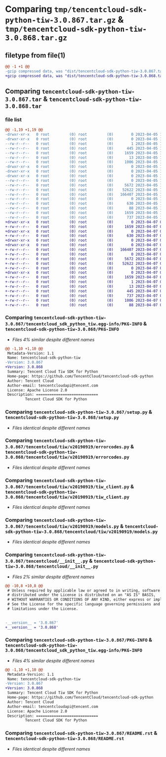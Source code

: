 # Comparing `tmp/tencentcloud-sdk-python-tiw-3.0.867.tar.gz` & `tmp/tencentcloud-sdk-python-tiw-3.0.868.tar.gz`

## filetype from file(1)

```diff
@@ -1 +1 @@
-gzip compressed data, was "dist/tencentcloud-sdk-python-tiw-3.0.867.tar", last modified: Wed Apr  5 16:55:17 2023, max compression
+gzip compressed data, was "dist/tencentcloud-sdk-python-tiw-3.0.868.tar", last modified: Fri Apr  7 01:03:13 2023, max compression
```

## Comparing `tencentcloud-sdk-python-tiw-3.0.867.tar` & `tencentcloud-sdk-python-tiw-3.0.868.tar`

### file list

```diff
@@ -1,19 +1,19 @@
-drwxr-xr-x   0 root         (0) root         (0)        0 2023-04-05 16:55:17.000000 tencentcloud-sdk-python-tiw-3.0.867/
-drwxr-xr-x   0 root         (0) root         (0)        0 2023-04-05 16:55:17.000000 tencentcloud-sdk-python-tiw-3.0.867/tencentcloud_sdk_python_tiw.egg-info/
--rw-r--r--   0 root         (0) root         (0)        1 2023-04-05 16:55:17.000000 tencentcloud-sdk-python-tiw-3.0.867/tencentcloud_sdk_python_tiw.egg-info/dependency_links.txt
--rw-r--r--   0 root         (0) root         (0)      445 2023-04-05 16:55:17.000000 tencentcloud-sdk-python-tiw-3.0.867/tencentcloud_sdk_python_tiw.egg-info/SOURCES.txt
--rw-r--r--   0 root         (0) root         (0)     1659 2023-04-05 16:55:17.000000 tencentcloud-sdk-python-tiw-3.0.867/tencentcloud_sdk_python_tiw.egg-info/PKG-INFO
--rw-r--r--   0 root         (0) root         (0)       13 2023-04-05 16:55:17.000000 tencentcloud-sdk-python-tiw-3.0.867/tencentcloud_sdk_python_tiw.egg-info/top_level.txt
--rw-r--r--   0 root         (0) root         (0)     1006 2023-04-05 16:55:17.000000 tencentcloud-sdk-python-tiw-3.0.867/setup.py
-drwxr-xr-x   0 root         (0) root         (0)        0 2023-04-05 16:55:17.000000 tencentcloud-sdk-python-tiw-3.0.867/tencentcloud/
-drwxr-xr-x   0 root         (0) root         (0)        0 2023-04-05 16:55:17.000000 tencentcloud-sdk-python-tiw-3.0.867/tencentcloud/tiw/
-drwxr-xr-x   0 root         (0) root         (0)        0 2023-04-05 16:55:17.000000 tencentcloud-sdk-python-tiw-3.0.867/tencentcloud/tiw/v20190919/
--rw-r--r--   0 root         (0) root         (0)        0 2023-04-05 16:55:17.000000 tencentcloud-sdk-python-tiw-3.0.867/tencentcloud/tiw/v20190919/__init__.py
--rw-r--r--   0 root         (0) root         (0)     5672 2023-04-05 16:55:17.000000 tencentcloud-sdk-python-tiw-3.0.867/tencentcloud/tiw/v20190919/errorcodes.py
--rw-r--r--   0 root         (0) root         (0)    52622 2023-04-05 16:55:17.000000 tencentcloud-sdk-python-tiw-3.0.867/tencentcloud/tiw/v20190919/tiw_client.py
--rw-r--r--   0 root         (0) root         (0)   166407 2023-04-05 16:55:17.000000 tencentcloud-sdk-python-tiw-3.0.867/tencentcloud/tiw/v20190919/models.py
--rw-r--r--   0 root         (0) root         (0)        0 2023-04-05 16:55:17.000000 tencentcloud-sdk-python-tiw-3.0.867/tencentcloud/tiw/__init__.py
--rw-r--r--   0 root         (0) root         (0)      630 2023-04-05 16:55:17.000000 tencentcloud-sdk-python-tiw-3.0.867/tencentcloud/__init__.py
--rw-r--r--   0 root         (0) root         (0)       88 2023-04-05 16:55:17.000000 tencentcloud-sdk-python-tiw-3.0.867/setup.cfg
--rw-r--r--   0 root         (0) root         (0)     1659 2023-04-05 16:55:17.000000 tencentcloud-sdk-python-tiw-3.0.867/PKG-INFO
--rw-r--r--   0 root         (0) root         (0)      737 2023-04-05 16:55:17.000000 tencentcloud-sdk-python-tiw-3.0.867/README.rst
+drwxr-xr-x   0 root         (0) root         (0)        0 2023-04-07 01:03:13.000000 tencentcloud-sdk-python-tiw-3.0.868/
+-rw-r--r--   0 root         (0) root         (0)     1659 2023-04-07 01:03:13.000000 tencentcloud-sdk-python-tiw-3.0.868/PKG-INFO
+drwxr-xr-x   0 root         (0) root         (0)        0 2023-04-07 01:03:13.000000 tencentcloud-sdk-python-tiw-3.0.868/tencentcloud/
+-rw-r--r--   0 root         (0) root         (0)      630 2023-04-07 01:03:13.000000 tencentcloud-sdk-python-tiw-3.0.868/tencentcloud/__init__.py
+drwxr-xr-x   0 root         (0) root         (0)        0 2023-04-07 01:03:13.000000 tencentcloud-sdk-python-tiw-3.0.868/tencentcloud/tiw/
+drwxr-xr-x   0 root         (0) root         (0)        0 2023-04-07 01:03:13.000000 tencentcloud-sdk-python-tiw-3.0.868/tencentcloud/tiw/v20190919/
+-rw-r--r--   0 root         (0) root         (0)   166407 2023-04-07 01:03:13.000000 tencentcloud-sdk-python-tiw-3.0.868/tencentcloud/tiw/v20190919/models.py
+-rw-r--r--   0 root         (0) root         (0)        0 2023-04-07 01:03:13.000000 tencentcloud-sdk-python-tiw-3.0.868/tencentcloud/tiw/v20190919/__init__.py
+-rw-r--r--   0 root         (0) root         (0)     5672 2023-04-07 01:03:13.000000 tencentcloud-sdk-python-tiw-3.0.868/tencentcloud/tiw/v20190919/errorcodes.py
+-rw-r--r--   0 root         (0) root         (0)    52622 2023-04-07 01:03:13.000000 tencentcloud-sdk-python-tiw-3.0.868/tencentcloud/tiw/v20190919/tiw_client.py
+-rw-r--r--   0 root         (0) root         (0)        0 2023-04-07 01:03:13.000000 tencentcloud-sdk-python-tiw-3.0.868/tencentcloud/tiw/__init__.py
+drwxr-xr-x   0 root         (0) root         (0)        0 2023-04-07 01:03:13.000000 tencentcloud-sdk-python-tiw-3.0.868/tencentcloud_sdk_python_tiw.egg-info/
+-rw-r--r--   0 root         (0) root         (0)     1659 2023-04-07 01:03:13.000000 tencentcloud-sdk-python-tiw-3.0.868/tencentcloud_sdk_python_tiw.egg-info/PKG-INFO
+-rw-r--r--   0 root         (0) root         (0)        1 2023-04-07 01:03:13.000000 tencentcloud-sdk-python-tiw-3.0.868/tencentcloud_sdk_python_tiw.egg-info/dependency_links.txt
+-rw-r--r--   0 root         (0) root         (0)       13 2023-04-07 01:03:13.000000 tencentcloud-sdk-python-tiw-3.0.868/tencentcloud_sdk_python_tiw.egg-info/top_level.txt
+-rw-r--r--   0 root         (0) root         (0)      445 2023-04-07 01:03:13.000000 tencentcloud-sdk-python-tiw-3.0.868/tencentcloud_sdk_python_tiw.egg-info/SOURCES.txt
+-rw-r--r--   0 root         (0) root         (0)      737 2023-04-07 01:03:13.000000 tencentcloud-sdk-python-tiw-3.0.868/README.rst
+-rw-r--r--   0 root         (0) root         (0)     1006 2023-04-07 01:03:13.000000 tencentcloud-sdk-python-tiw-3.0.868/setup.py
+-rw-r--r--   0 root         (0) root         (0)       88 2023-04-07 01:03:13.000000 tencentcloud-sdk-python-tiw-3.0.868/setup.cfg
```

### Comparing `tencentcloud-sdk-python-tiw-3.0.867/tencentcloud_sdk_python_tiw.egg-info/PKG-INFO` & `tencentcloud-sdk-python-tiw-3.0.868/PKG-INFO`

 * *Files 4% similar despite different names*

```diff
@@ -1,10 +1,10 @@
 Metadata-Version: 1.1
 Name: tencentcloud-sdk-python-tiw
-Version: 3.0.867
+Version: 3.0.868
 Summary: Tencent Cloud Tiw SDK for Python
 Home-page: https://github.com/TencentCloud/tencentcloud-sdk-python
 Author: Tencent Cloud
 Author-email: tencentcloudapi@tencent.com
 License: Apache License 2.0
 Description: ============================
         Tencent Cloud SDK for Python
```

### Comparing `tencentcloud-sdk-python-tiw-3.0.867/setup.py` & `tencentcloud-sdk-python-tiw-3.0.868/setup.py`

 * *Files identical despite different names*

### Comparing `tencentcloud-sdk-python-tiw-3.0.867/tencentcloud/tiw/v20190919/errorcodes.py` & `tencentcloud-sdk-python-tiw-3.0.868/tencentcloud/tiw/v20190919/errorcodes.py`

 * *Files identical despite different names*

### Comparing `tencentcloud-sdk-python-tiw-3.0.867/tencentcloud/tiw/v20190919/tiw_client.py` & `tencentcloud-sdk-python-tiw-3.0.868/tencentcloud/tiw/v20190919/tiw_client.py`

 * *Files identical despite different names*

### Comparing `tencentcloud-sdk-python-tiw-3.0.867/tencentcloud/tiw/v20190919/models.py` & `tencentcloud-sdk-python-tiw-3.0.868/tencentcloud/tiw/v20190919/models.py`

 * *Files identical despite different names*

### Comparing `tencentcloud-sdk-python-tiw-3.0.867/tencentcloud/__init__.py` & `tencentcloud-sdk-python-tiw-3.0.868/tencentcloud/__init__.py`

 * *Files 2% similar despite different names*

```diff
@@ -10,8 +10,8 @@
 # Unless required by applicable law or agreed to in writing, software
 # distributed under the License is distributed on an "AS IS" BASIS,
 # WITHOUT WARRANTIES OR CONDITIONS OF ANY KIND, either express or implied.
 # See the License for the specific language governing permissions and
 # limitations under the License.
 
 
-__version__ = '3.0.867'
+__version__ = '3.0.868'
```

### Comparing `tencentcloud-sdk-python-tiw-3.0.867/PKG-INFO` & `tencentcloud-sdk-python-tiw-3.0.868/tencentcloud_sdk_python_tiw.egg-info/PKG-INFO`

 * *Files 4% similar despite different names*

```diff
@@ -1,10 +1,10 @@
 Metadata-Version: 1.1
 Name: tencentcloud-sdk-python-tiw
-Version: 3.0.867
+Version: 3.0.868
 Summary: Tencent Cloud Tiw SDK for Python
 Home-page: https://github.com/TencentCloud/tencentcloud-sdk-python
 Author: Tencent Cloud
 Author-email: tencentcloudapi@tencent.com
 License: Apache License 2.0
 Description: ============================
         Tencent Cloud SDK for Python
```

### Comparing `tencentcloud-sdk-python-tiw-3.0.867/README.rst` & `tencentcloud-sdk-python-tiw-3.0.868/README.rst`

 * *Files identical despite different names*

